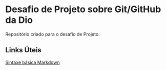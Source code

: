 # Desafio de Projeto sobre Git/GitHub da Dio
Repositório criado para o desafio de Projeto.


## Links Úteis
[Sintaxe básica Markdown](https://www.markdownguide.org/basic-syntax/)
